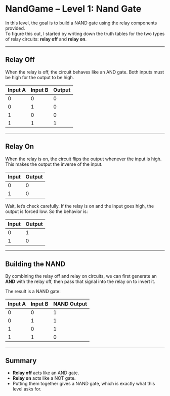 # NandGame – Level 1: Nand Gate

In this level, the goal is to build a NAND gate using the relay components provided.  
To figure this out, I started by writing down the truth tables for the two types of relay circuits: **relay off** and **relay on**.

---

## Relay Off

When the relay is off, the circuit behaves like an AND gate. Both inputs must be high for the output to be high.

| Input A | Input B | Output |
|---------|----------|--------|
| 0       | 0        | 0      |
| 0       | 1        | 0      |
| 1       | 0        | 0      |
| 1       | 1        | 1      |

---

## Relay On

When the relay is on, the circuit flips the output whenever the input is high.  
This makes the output the inverse of the input.

| Input | Output |
|-------|--------|
| 0     | 0      |
| 1     | 0      |

Wait, let’s check carefully. If the relay is on and the input goes high, the output is forced low. So the behavior is:

| Input | Output |
|-------|--------|
| 0     | 1      |
| 1     | 0      |

---

## Building the NAND

By combining the relay off and relay on circuits, we can first generate an **AND** with the relay off, then pass that signal into the relay on to invert it.  

The result is a NAND gate:

| Input A | Input B | NAND Output |
|---------|----------|-------------|
| 0       | 0        | 1           |
| 0       | 1        | 1           |
| 1       | 0        | 1           |
| 1       | 1        | 0           |

---

## Summary

- **Relay off** acts like an AND gate.  
- **Relay on** acts like a NOT gate.  
- Putting them together gives a NAND gate, which is exactly what this level asks for.
